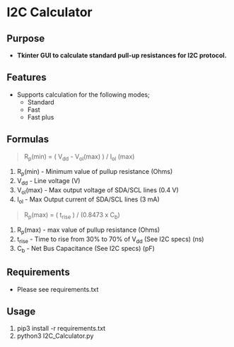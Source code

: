 # I2C Calculator

## Purpose
- **Tkinter GUI to calculate standard pull-up resistances for I2C protocol.**

## Features
- Supports calculation for the following modes;
  - Standard
  - Fast
  - Fast plus

## Formulas

> R<sub>p</sub>(min) = ( V<sub>dd</sub> - V<sub>ol</sub>(max) ) / I<sub>ol</sub> (max)

1. R<sub>p</sub>(min) - Minimum value of pullup resistance (Ohms)
2. V<sub>dd</sub> - Line voltage (V)
3. V<sub>ol</sub>(max) - Max output voltage of SDA/SCL lines (0.4 V)
4. I<sub>ol</sub> - Max Output current of SDA/SCL lines (3 mA)

> R<sub>p</sub>(max) = ( t<sub>rise</sub> ) / (0.8473 x C<sub>b</sub>)

1. R<sub>p</sub>(max) - max value of pullup resistance (Ohms)
2. t<sub>rise</sub>  - Time to rise from 30% to 70% of V<sub>dd</sub> (See I2C specs) (ns)
3. C<sub>b</sub> - Net Bus Capacitance (See I2C specs) (pF)

## Requirements

- Please see requirements.txt

## Usage

1. pip3 install -r requirements.txt
2. python3 I2C_Calculator.py

